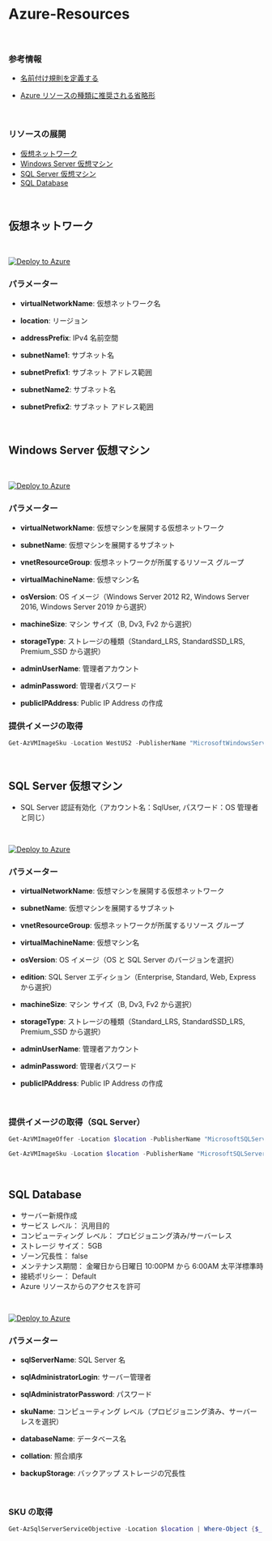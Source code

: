 # Azure-Resources

<br />

### 参考情報
- <a href="https://docs.microsoft.com/ja-jp/azure/cloud-adoption-framework/ready/azure-best-practices/resource-naming">名前付け規則を定義する</a>

- <a href="https://docs.microsoft.com/ja-jp/azure/cloud-adoption-framework/ready/azure-best-practices/resource-abbreviations">Azure リソースの種類に推奨される省略形</a>

<br />

### リソースの展開
- [仮想ネットワーク](#仮想ネットワーク)
- [Windows Server 仮想マシン](#windows-server-仮想マシン)
- [SQL Server 仮想マシン](#sql-server-仮想マシン)
- [SQL Database](#sql-database)

<br />

## 仮想ネットワーク

<br />

[![Deploy to Azure](https://aka.ms/deploytoazurebutton)](https://portal.azure.com/#create/Microsoft.Template/uri/https%3A%2F%2Fraw.githubusercontent.com%2Fhiroyay-ms%2FAzure-Resources%2Fmain%2Ftemplates%2Fdeploy-vnet.json)

### パラメーター
- **virtualNetworkName**: 仮想ネットワーク名

- **location**: リージョン

- **addressPrefix**: IPv4 名前空間

- **subnetName1**: サブネット名

- **subnetPrefix1**: サブネット アドレス範囲

- **subnetName2**: サブネット名

- **subnetPrefix2**: サブネット アドレス範囲

<br />

## Windows Server 仮想マシン

<br />

[![Deploy to Azure](https://aka.ms/deploytoazurebutton)](https://portal.azure.com/#create/Microsoft.Template/uri/https%3A%2F%2Fraw.githubusercontent.com%2Fhiroyay-ms%2FAzure-Resources%2Fmain%2Ftemplates%2Fdeploy-windows-vm.json)

### パラメーター
- **virtualNetworkName**: 仮想マシンを展開する仮想ネットワーク

- **subnetName**: 仮想マシンを展開するサブネット

- **vnetResourceGroup**: 仮想ネットワークが所属するリソース グループ

- **virtualMachineName**: 仮想マシン名

- **osVersion**: OS イメージ（Windows Server 2012 R2, Windows Server 2016, Windows Server 2019 から選択）

- **machineSize**: マシン サイズ（B, Dv3, Fv2 から選択）

- **storageType**: ストレージの種類（Standard_LRS, StandardSSD_LRS, Premium_SSD から選択）

- **adminUserName**: 管理者アカウント

- **adminPassword**: 管理者パスワード

- **publicIPAddress**: Public IP Address の作成

### 提供イメージの取得
```PowerShell
Get-AzVMImageSku -Location WestUS2 -PublisherName "MicrosoftWindowsServer" -Offer "WindowsServer"
```

<br />

## SQL Server 仮想マシン

- SQL Server 認証有効化（アカウント名：SqlUser, パスワード：OS 管理者と同じ）

<br />

[![Deploy to Azure](https://aka.ms/deploytoazurebutton)](https://portal.azure.com/#create/Microsoft.Template/uri/https%3A%2F%2Fraw.githubusercontent.com%2Fhiroyay-ms%2FAzure-Resources%2Fmain%2Ftemplates%2Fdeploy-sqlserver-vm.json)


### パラメーター
- **virtualNetworkName**: 仮想マシンを展開する仮想ネットワーク

- **subnetName**: 仮想マシンを展開するサブネット

- **vnetResourceGroup**: 仮想ネットワークが所属するリソース グループ

- **virtualMachineName**: 仮想マシン名

- **osVersion**: OS イメージ（OS と SQL Server のバージョンを選択）

- **edition**: SQL Server エディション（Enterprise, Standard, Web, Express から選択）

- **machineSize**: マシン サイズ（B, Dv3, Fv2 から選択）

- **storageType**: ストレージの種類（Standard_LRS, StandardSSD_LRS, Premium_SSD から選択）

- **adminUserName**: 管理者アカウント

- **adminPassword**: 管理者パスワード

- **publicIPAddress**: Public IP Address の作成

<br />

### 提供イメージの取得（SQL Server）
```PowerShell
Get-AzVMImageOffer -Location $location -PublisherName "MicrosoftSQLServer"
```

```PowerShell
Get-AzVMImageSku -Location $location -PublisherName "MicrosoftSQLServer" -Offer $offerName
```

<br />

## SQL Database

- サーバー新規作成
- サービス レベル： 汎用目的
- コンピューティング レベル： プロビジョニング済み/サーバーレス
- ストレージ サイズ： 5GB
- ゾーン冗長性： false
- メンテナンス期間： 金曜日から日曜日 10:00PM から 6:00AM 太平洋標準時
- 接続ポリシー： Default
- Azure リソースからのアクセスを許可

<br />

[![Deploy to Azure](https://aka.ms/deploytoazurebutton)](https://portal.azure.com/#create/Microsoft.Template/uri/https%3A%2F%2Fraw.githubusercontent.com%2Fhiroyay-ms%2FAzure-Resources%2Fmain%2Ftemplates%2Fdeploy-sqldatabase-generalpurpose.json)

### パラメーター
- **sqlServerName**: SQL Server 名

- **sqlAdministratorLogin**: サーバー管理者

- **sqlAdministratorPassword**: パスワード

- **skuName**: コンピューティング レベル（プロビジョニング済み、サーバーレスを選択）

- **databaseName**: データベース名

- **collation**: 照合順序

- **backupStorage**: バックアップ ストレージの冗長性

<br />

### SKU の取得
```PowerShell
Get-AzSqlServerServiceObjective -Location $location | Where-Object {$_.Edition -eq "GeneralPurpose"}
```
